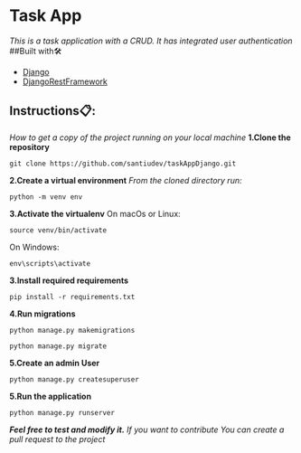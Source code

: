 # Task App
_This is a task application with a CRUD. It has integrated user authentication_
##Built with🛠️
* [Django](https://www.djangoproject.com/)
* [DjangoRestFramework](https://www.django-rest-framework.org/)

## Instructions📋:
_How to get a copy of the project running on your local machine_
<strong>1.Clone the repository</strong>
```
git clone https://github.com/santiudev/taskAppDjango.git
```
<strong>2.Create a virtual environment</strong>
_From the cloned directory run:_
```
python -m venv env
```
<strong>3.Activate the virtualenv</strong>
On macOs or Linux:
```
source venv/bin/activate
```
On Windows:
```
env\scripts\activate
```
<strong>3.Install required requirements</strong>
```
pip install -r requirements.txt
```
<strong>4.Run migrations</strong>
```
python manage.py makemigrations
```
```
python manage.py migrate
```
<strong>5.Create an admin User</strong>
```
python manage.py createsuperuser
```
<strong>5.Run the application</strong>
```
python manage.py runserver
```

<strong><em>Feel free to test and modify it.</strong></em>
_If you want to contribute You can create a pull request to the project_


